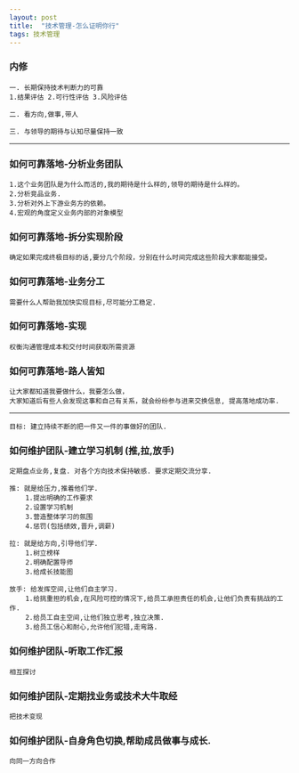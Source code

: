```yaml
---
layout: post
title:  "技术管理-怎么证明你行"
tags: 技术管理
---
```


### 内修

    一. 长期保持技术判断力的可靠
    1.结果评估 2.可行性评估 3.风险评估
    
    二. 看方向,做事,带人
    
    三. 与领导的期待与认知尽量保持一致
        
---
        
### 如何可靠落地-分析业务团队  
    
    1.这个业务团队是为什么而活的,我的期待是什么样的,领导的期待是什么样的。
    2.分析竞品业务.
    3.分析对外上下游业务方的依赖。
    4.宏观的角度定义业务内部的对象模型
    
### 如何可靠落地-拆分实现阶段

    确定如果完成终极目标的话,要分几个阶段，分别在什么时间完成这些阶段大家都能接受。
    
### 如何可靠落地-业务分工

    需要什么人帮助我加快实现目标,尽可能分工稳定.
    
### 如何可靠落地-实现

    权衡沟通管理成本和交付时间获取所需资源
    
### 如何可靠落地-路人皆知

    让大家都知道我要做什么，我要怎么做，
    大家知道后有些人会发现这事和自己有关系，就会纷纷参与进来交换信息, 提高落地成功率.
    
    
---

    目标: 建立持续不断的把一件又一件的事做好的团队.

### 如何维护团队-建立学习机制 (推,拉,放手)

    定期盘点业务,复盘. 对各个方向技术保持敏感. 要求定期交流分享.
    
    推: 就是给压力,推着他们学.
        1.提出明确的工作要求
        2.设置学习机制
        3.营造整体学习的氛围
        4.惩罚(包括绩效,晋升,调薪)
        
    拉: 就是给方向,引导他们学.
        1.树立榜样
        2.明确配置导师
        3.给成长技能图
        
    放手: 给发挥空间,让他们自主学习.
        1.给挑重担的机会,在风险可控的情况下,给员工承担责任的机会,让他们负责有挑战的工作.
        2.给员工自主空间,让他们独立思考,独立决策.
        3.给员工信心和耐心,允许他们犯错,走弯路.
    
### 如何维护团队-听取工作汇报
    
    相互探讨
    
### 如何维护团队-定期找业务或技术大牛取经
    
    把技术变现
    
### 如何维护团队-自身角色切换,帮助成员做事与成长.
    
    向同一方向合作
    

   
